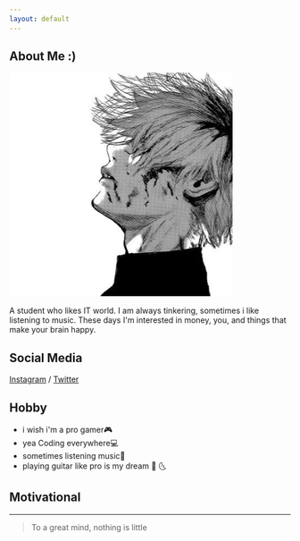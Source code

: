 ```yaml
---
layout: default
---
```


## About Me :)

<img class="profile-picture" src="sherlock.jpg">

A student who likes IT world. I am always tinkering, sometimes i like listening to music. These days I'm interested in money, you, and things that make your brain happy.

## Social Media

[Instagram](http://instagram.com/ryan.frf) / 
[Twitter](https://twitter.com/)

<!--
## Project

You can see all project on here [Project](https://github.com/oemzih/about/blob/master/project.md)
-->

## Hobby

 - i wish i'm a pro gamer🎮 
 - yea Coding everywhere💻
 - sometimes listening music🎵
 - playing guitar like pro is my dream 🎸 🌜
 
## Motivational
---

> To a great mind, nothing is little
